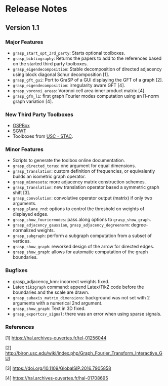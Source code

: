 # Release Notes

## Version 1.1

### Major Features

 * `grasp_start_opt_3rd_party`: Starts optional toolboxes.
 * `grasp_bibliography`: Returns the papers to add to the references based on the started third party toolboxes.
 * `grasp_eigendecomposition`: Stable decomposition of directed adjacency using block diagonal Schur decomposition [1].
 * `grasp_gft_gui`: Port to GraSP of a GUI displaying the GFT of a graph [2].
 * `grasp_eigendecomposition`: irregularity aware GFT [4].
 * `grasp_voronoi_areas`: Voronoi cell area inner product matrix [4].
 * `grasp_gfm_l1`: first graph Fourier modes computation using an l1-norm graph variation [4].

### New Third Party Toolboxes

 * [GSPBox](https://github.com/epfl-lts2/gspbox/)
 * [SGWT](http://wiki.epfl.ch/sgwt/)
 * Toolboxes from [USC - STAC](https://github.com/STAC-USC/).

### Minor Features

 * Scripts to generate the toolbox online documentation.
 * `grasp_directed_torus`: one argument for equal dimensions.
 * `grasp_translation`: custom definition of frequencies, or equivalently builds an isometric graph operator.
 * `grasp_minnesota`: more adjacency matrix construction schemes.
 * `grasp_translation`: new translation operator based a symmetric graph shift [3].
 * `grasp_convolution`: convolutive operator output (matrix) if only two arguments.
 * `grasp_plane_rnd`: options to control the threshold on weights of displayed edges.
 * `grasp_show_fouriermodes`: pass along options to `grasp_show_graph`.
 * `grasp_adjacency_gaussian`, `grasp_adjacency_degreenorm`: degree-normalized weights.
 * `grasp_subgraph`: perform a subgraph computation from a subset of vertices.
 * `grasp_show_graph`: reworked design of the arrow for directed edges.
 * `grasp_show_graph`: allows for automatic computation of the graph boundaries.

### Bugfixes

 * grasp_adjacency_knn: incorrect weights fixed.
 * Latex `tikzgraph` command: append Latex/TikZ code before the boundaries and the scale are drawn.
 * `grasp_subaxis_matrix_dimensions`: background was not set with 2 arguments with a numerical 2nd argument.
 * `grasp_show_graph`: Text in 3D fixed.
 * `grasp_exportcsv_signal`: there was an error when using sparse signals.

### References

[1] https://hal.archives-ouvertes.fr/tel-01256044

[2] http://biron.usc.edu/wiki/index.php/Graph_Fourier_Transform_Interactive_GUI

[3] https://doi.org/10.1109/GlobalSIP.2016.7905858

[4] https://hal.archives-ouvertes.fr/hal-01708695
